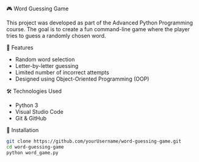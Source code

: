  🎮 Word Guessing Game

This project was developed as part of the Advanced Python Programming course. The goal is to create a fun command-line game where the player tries to guess a randomly chosen word.

 🧩 Features
- Random word selection
- Letter-by-letter guessing
- Limited number of incorrect attempts
- Designed using Object-Oriented Programming (OOP)

 🛠️ Technologies Used
- Python 3
- Visual Studio Code
- Git & GitHub

 🔧 Installation
```bash
git clone https://github.com/yourUsername/word-guessing-game.git
cd word-guessing-game
python word_game.py
